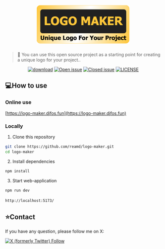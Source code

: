 # <div align="center"><img src="./src/assets/logo_maker_logo.png" width=300/></div>

> :rocket: You can use this open source project as a starting point for creating a unique logo for your project..

<div align="center">

[![download](https://img.shields.io/github/downloads/reamd/logo-maker/total.svg)](https://github.com/reamd/logo-maker/releases)
[![Open issue](https://img.shields.io/github/issues/reamd/logo-maker)](https://github.com/reamd/logo-maker/issues)
[![Closed issue](https://img.shields.io/github/issues-closed/reamd/logo-maker)](https://github.com/reamd/logo-maker/issues)
[![LICENSE](https://img.shields.io/badge/License-GPL%203.0-blue.svg)](https://github.com/reamd/logo-maker/blob/master/LICENSE)

</div>

## :computer:How to use

### Online use
[https://logo-maker.djfos.fun](https://logo-maker.djfos.fun)

### Locally

1. Clone this repository

```bash
git clone https://github.com/reamd/logo-maker.git
cd logo-maker
```

2. Install dependencies

```bash
npm install
```

3. Start web-application

```bash
npm run dev

http://localhost:5173/
```

## :star:Contact

If you have any question, please follow me on X:

[![X (formerly Twitter) Follow](https://img.shields.io/twitter/follow/daxmeng)](https://x.com/daxmeng)
